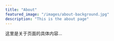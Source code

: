 ```yaml
---
title: "About"
featured_image: "/images/about-background.jpg"
description: "This is the about page"
---
```


这里是关于页面的具体内容...